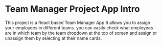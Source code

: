 <h1>Team Manager Project App Intro</h1>
This project is a React based Team Manager App It allows you to assign your employees in different teams. you can easily check what employees are in which team by the team dropdown at the top of screen and assign or unassign them by selecting at their name cards.       
